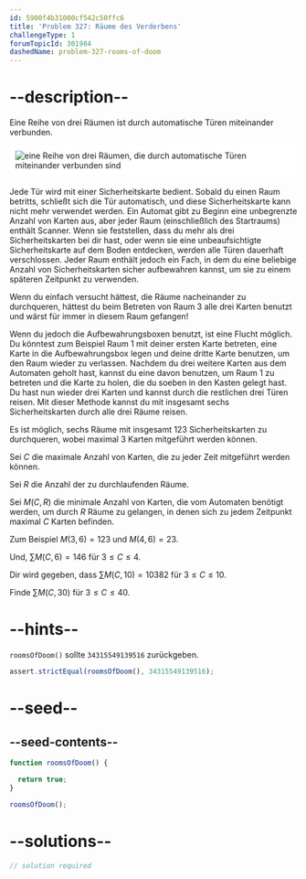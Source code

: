 ```yaml
---
id: 5900f4b31000cf542c50ffc6
title: 'Problem 327: Räume des Verderbens'
challengeType: 1
forumTopicId: 301984
dashedName: problem-327-rooms-of-doom
---
```


# --description--

Eine Reihe von drei Räumen ist durch automatische Türen miteinander verbunden.

<img alt="eine Reihe von drei Räumen, die durch automatische Türen miteinander verbunden sind" src="https://cdn.freecodecamp.org/curriculum/project-euler/rooms-of-doom.gif" style="background-color: white; padding: 10px; display: block; margin-right: auto; margin-left: auto; margin-bottom: 1.2rem;" />

Jede Tür wird mit einer Sicherheitskarte bedient. Sobald du einen Raum betritts, schließt sich die Tür automatisch, und diese Sicherheitskarte kann nicht mehr verwendet werden. Ein Automat gibt zu Beginn eine unbegrenzte Anzahl von Karten aus, aber jeder Raum (einschließlich des Startraums) enthält Scanner. Wenn sie feststellen, dass du mehr als drei Sicherheitskarten bei dir hast, oder wenn sie eine unbeaufsichtigte Sicherheitskarte auf dem Boden entdecken, werden alle Türen dauerhaft verschlossen. Jeder Raum enthält jedoch ein Fach, in dem du eine beliebige Anzahl von Sicherheitskarten sicher aufbewahren kannst, um sie zu einem späteren Zeitpunkt zu verwenden.

Wenn du einfach versucht hättest, die Räume nacheinander zu durchqueren, hättest du beim Betreten von Raum 3 alle drei Karten benutzt und wärst für immer in diesem Raum gefangen!

Wenn du jedoch die Aufbewahrungsboxen benutzt, ist eine Flucht möglich. Du könntest zum Beispiel Raum 1 mit deiner ersten Karte betreten, eine Karte in die Aufbewahrungsbox legen und deine dritte Karte benutzen, um den Raum wieder zu verlassen. Nachdem du drei weitere Karten aus dem Automaten geholt hast, kannst du eine davon benutzen, um Raum 1 zu betreten und die Karte zu holen, die du soeben in den Kasten gelegt hast. Du hast nun wieder drei Karten und kannst durch die restlichen drei Türen reisen. Mit dieser Methode kannst du mit insgesamt sechs Sicherheitskarten durch alle drei Räume reisen.

Es ist möglich, sechs Räume mit insgesamt 123 Sicherheitskarten zu durchqueren, wobei maximal 3 Karten mitgeführt werden können.

Sei $C$ die maximale Anzahl von Karten, die zu jeder Zeit mitgeführt werden können.

Sei $R$ die Anzahl der zu durchlaufenden Räume.

Sei $M(C, R)$ die minimale Anzahl von Karten, die vom Automaten benötigt werden, um durch $R$ Räume zu gelangen, in denen sich zu jedem Zeitpunkt maximal $C$ Karten befinden.

Zum Beispiel $M(3, 6) = 123$ und $M(4, 6) = 23$.

Und, $\sum M(C, 6) = 146$ für $3 ≤ C ≤ 4$.

Dir wird gegeben, dass $\sum M(C, 10) = 10382$ für $3 ≤ C ≤ 10$.

Finde $\sum M(C, 30)$ für $3 ≤ C ≤ 40$.

# --hints--

`roomsOfDoom()` sollte `34315549139516` zurückgeben.

```js
assert.strictEqual(roomsOfDoom(), 34315549139516);
```

# --seed--

## --seed-contents--

```js
function roomsOfDoom() {

  return true;
}

roomsOfDoom();
```

# --solutions--

```js
// solution required
```
